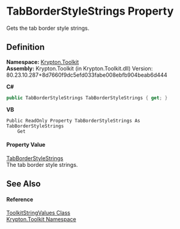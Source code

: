 # TabBorderStyleStrings Property


Gets the tab border style strings.



## Definition
**Namespace:** <a href="79d2eac2-21f4-54ff-7552-b20c33c30600.md">Krypton.Toolkit</a>  
**Assembly:** Krypton.Toolkit (in Krypton.Toolkit.dll) Version: 80.23.10.287+8d7660f9dc5efd033fabe008ebfb904beab6d444

**C#**
``` C#
public TabBorderStyleStrings TabBorderStyleStrings { get; }
```
**VB**
``` VB
Public ReadOnly Property TabBorderStyleStrings As TabBorderStyleStrings
	Get
```



#### Property Value
<a href="686f4c78-ff54-9a69-65ab-11ed7f1d8c9a.md">TabBorderStyleStrings</a>  
The tab border style strings.

## See Also


#### Reference
<a href="17eaa1c0-4744-e2c6-9ebe-b78766940617.md">ToolkitStringValues Class</a>  
<a href="79d2eac2-21f4-54ff-7552-b20c33c30600.md">Krypton.Toolkit Namespace</a>  
